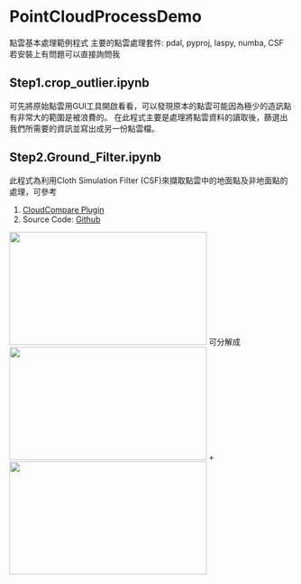 # PointCloudProcessDemo
點雲基本處理範例程式
主要的點雲處理套件: pdal, pyproj, laspy, numba, CSF 
若安裝上有問題可以直接詢問我

##  Step1.crop_outlier.ipynb
可先將原始點雲用GUI工具開啟看看，可以發現原本的點雲可能因為極少的造訊點有非常大的範圍是被浪費的。
在此程式主要是處理將點雲資料的讀取後，篩選出我們所需要的資訊並寫出成另一份點雲檔。

##  Step2.Ground_Filter.ipynb
此程式為利用Cloth Simulation Filter (CSF)來擷取點雲中的地面點及非地面點的處理，可參考
1. [CloudCompare Plugin](https://www.cloudcompare.org/doc/wiki/index.php?title=CSF_(plugin))
2. Source Code: [Github](https://github.com/jianboqi/CSF)
<img src="https://i.imgur.com/YN0ow8k.png" data-canonical-src="https://i.imgur.com/YN0ow8k.png" width="350" height="200" />
可分解成
<img src="https://i.imgur.com/DvmiXfq.png" data-canonical-src="https://i.imgur.com/DvmiXfq.png" width="350" height="200" />  +  <img src="https://i.imgur.com/PRmMfLP.png" data-canonical-src="https://i.imgur.com/PRmMfLP.png" width="350" height="200" />
